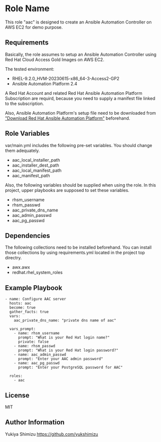Role Name
=========

This role "aac" is designed to create an Ansible Automation Controller on AWS EC2 for demo purpose.

Requirements
------------

Basically, the role assumes to setup an Ansible Automation Controller using Red Hat Cloud Access Gold Images on AWS EC2. 

The tested environment:
- RHEL-9.2.0_HVM-20230615-x86_64-3-Access2-GP2
- Ansible Automation Platform 2.4

A Red Hat Account and related Red Hat Ansible Automation Platform Subscription are requird, because you need to supply a manifest file linked to the subscription.

Also, Ansible Automation Platform's setup file need to be downloaded from ["Download Red Hat Ansible Automation Platform"](https://access.redhat.com/downloads/content/480/ver=2.4/rhel---9/2.4/x86_64/product-software) beforehand.

Role Variables
--------------

var/main.yml includes the following pre-set variables. You should change them adequately.
- aac_local_installer_path
- aac_installer_dest_path
- aac_local_manifest_path
- aac_manifest_path

Also, the following variables should be supplied when using the role. In this project, upper playbooks are supposed to set these variables.
- rhsm_username
- rhsm_passwd
- aac_private_dns_name
- aac_admin_passwd
- aac_pg_passwd

Dependencies
------------

The following collections need to be installed beforehand. You can install those collections by using requirements.yml located in the project top directry.
- awx.awx
- redhat.rhel_system_roles

Example Playbook
----------------

    - name: Configure AAC server
      hosts: aac
      become: true
      gather_facts: true
      vars:
        aac_private_dns_name: "private dns name of aac"
  
      vars_prompt:
        - name: rhsm_username
          prompt: "What is your Red Hat login name?"
          private: false
        - name: rhsm_passwd
          prompt: "What is your Red Hat login password?"
        - name: aac_admin_passwd
          prompt: "Enter your AAC admin password"
        - name: aac_pg_passwd
          prompt: "Enter your PostgreSQL password for AAC"

      roles:
        - aac


License
-------

MIT

Author Information
------------------

Yukiya Shimizu
https://github.com/yukshimizu
